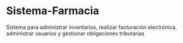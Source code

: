 # Sistema-Farmacia
Sistema para administrar inventarios, realizar facturación electrónica, administrar usuarios y gestionar obligaciones tributarias
